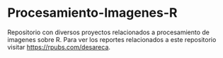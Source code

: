 # Procesamiento-Imagenes-R

Repositorio con diversos proyectos relacionados a procesamiento de imagenes sobre R.
Para ver los reportes relacionados a este repositorio visitar https://rpubs.com/desareca.
